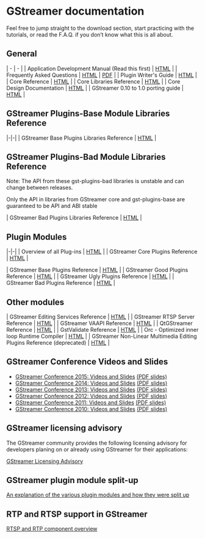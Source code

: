 # GStreamer documentation

Feel free to jump straight to the download section, start practicing
with the tutorials, or read the F.A.Q. if you don’t know what this is
all about.



## General

| - | - |
| Application Development Manual (Read this first) | [HTML](manual-index.md) |
| Frequently Asked Questions |  [HTML](/data/doc/gstreamer/head/faq/html/index.html) \| [PDF](/data/doc/gstreamer/head/faq/faq.pdf) |
| Plugin Writer's Guide | [HTML](pwg-index.md) |
| Core Reference | <a href="/data/doc/gstreamer/head/gstreamer/html/">HTML</a>  |
| Core Libraries Reference | <a href="/data/doc/gstreamer/head/gstreamer-libs/html/">HTML</a> |
| Core Design Documentation | <a href="http://cgit.freedesktop.org/gstreamer/gstreamer/tree/docs/design/">HTML</a> |
| GStreamer 0.10 to 1.0 porting guide | <a href="http://cgit.freedesktop.org/gstreamer/gstreamer/plain/docs/random/porting-to-1.0.txt">HTML</a> |

<!-- FIXME: save useful bits from wiki
| GStreamer Wiki (see esp.   <a href="&site;/wiki/ReleasePlanning">ReleasePlanning</a> and   <a href="&site;/wiki/SubmittingPatches">SubmittingPatches</a>)
| <a href="&site;/wiki/">HTML</a> |
-->


## GStreamer Plugins-Base Module Libraries Reference

|-|-|
| GStreamer Base Plugins Libraries Reference | <a href="/data/doc/gstreamer/head/gst-plugins-base-libs/html/">HTML</a> |

## GStreamer Plugins-Bad Module Libraries Reference

Note: The API from these gst-plugins-bad libraries is unstable and can
change between releases.

Only the API in libraries from GStreamer core and
gst-plugins-base are guaranteed to be API and ABI stable

| GStreamer Bad Plugins Libraries Reference | <a href="/data/doc/gstreamer/head/gst-plugins-bad-libs/html/">HTML</a> |

## Plugin Modules

|-|-|
| Overview of all Plug-ins | <a href="plugins.html">HTML</a> |
| GStreamer Core Plugins Reference | <a href="/data/doc/gstreamer/head/gstreamer-plugins/html/">HTML</a> |

| GStreamer Base Plugins Reference | <a href="/data/doc/gstreamer/head/gst-plugins-base-plugins/html/">HTML</a> |
| GStreamer Good Plugins Reference | <a href="/data/doc/gstreamer/head/gst-plugins-good-plugins/html/">HTML</a> |
| GStreamer Ugly Plugins Reference | <a href="/data/doc/gstreamer/head/gst-plugins-ugly-plugins/html/">HTML</a> |
| GStreamer Bad Plugins Reference | <a href="/data/doc/gstreamer/head/gst-plugins-bad-plugins/html/">HTML</a> |

## Other modules

| GStreamer Editing Services Reference | <a href="/data/doc/gstreamer/head/gstreamer-editing-services/html/">HTML</a> |
| GStreamer RTSP Server Reference | <a href="/data/doc/gstreamer/head/gst-rtsp-server/html/">HTML</a> |
| GStreamer VAAPI Reference | <a href="/data/doc/gstreamer/head/gstreamer-vaapi-plugins/html/">HTML</a> |
| QtGStreamer Reference | <a href="/data/doc/gstreamer/head/qt-gstreamer/html/">HTML</a> |
| GstValidate Reference | <a href="/data/doc/gstreamer/head/gst-validate/html/">HTML</a> |
| Orc - Optimized inner loop Runtime Compiler |  <a href="/data/doc/orc/">HTML</a> |
| GStreamer Non-Linear Multimedia Editing Plugins Reference (deprecated) | <a href="/data/doc/gstreamer/head/gnonlin/html/">HTML</a> |

## GStreamer Conference Videos and Slides
 * <a href="http://gstconf.ubicast.tv/channels/#gstreamer-conference-2015">GStreamer Conference 2015: Videos and Slides</a> <a href="/data/events/gstreamer-conference/2015/">(PDF slides)</a>
 * <a href="http://gstconf.ubicast.tv/channels/#gstreamer-conference-2014">GStreamer Conference 2014: Videos and Slides</a> <a href="/data/events/gstreamer-conference/2014/">(PDF slides)</a>
 * <a href="http://gstconf.ubicast.tv/channels/#gstreamer-conference-2013">GStreamer Conference 2013: Videos and Slides</a> <a href="/data/events/gstreamer-conference/2013/">(PDF slides)</a>
 * <a href="http://gstconf.ubicast.tv/channels/#gstreamer-conference-2012">GStreamer Conference 2012: Videos and Slides</a> <a href="/data/events/gstreamer-conference/2012/">(PDF slides)</a>
 * <a href="http://gstconf.ubicast.tv/channels/#conferences-2011">GStreamer Conference 2011: Videos and Slides</a> <a href="/data/events/gstreamer-conference/2011/">(PDF slides)</a>
* <a href="http://gstconf.ubicast.tv/channels/#conferences-2010">GStreamer Conference 2010: Videos and Slides</a> <a href="/data/events/gstreamer-conference/2010/">(PDF slides)</a>


## GStreamer licensing advisory
The GStreamer community provides the following licensing advisory for
developers planing on or already using GStreamer for their applications:

<a href="/documentation/licensing.html">GStreamer Licensing Advisory</a>


## GStreamer plugin module split-up
<a href="/documentation/splitup.html">
An explanation of the various plugin modules and how they were split up</a>

## RTP and RTSP support in GStreamer
<a href="/documentation/rtp.html">RTSP and RTP component overview</a>
